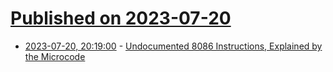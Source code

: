 # [Published on 2023-07-20](index.md)

* [2023-07-20, 20:19:00](https://soylentnews.org/article.pl?sid=23/07/20/0131258&from=rss) - [Undocumented 8086 Instructions, Explained by the Microcode](https://soylentnews.org/article.pl?sid=23/07/20/0131258&from=rss)

